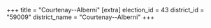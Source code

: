 +++
title = "Courtenay--Alberni"
[extra]
election_id = 43
district_id = "59009"
district_name = "Courtenay--Alberni"
+++
